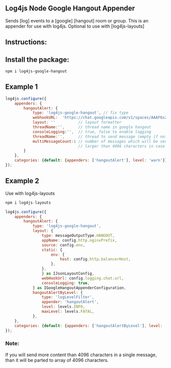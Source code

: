 Log4js Node Google Hangout Appender
--------------------------------

Sends [log] events to a [google] [hangout] room or group. This is an appender for use with log4js.
Optional to use with [log4js-layouts]

## Instructions:
## Install the package:
```
npm i log4js-google-hangout
```

## Example 1

```javascript
log4js.configure({
    appenders: {
        hangoutAlert: {
            type: 'log4js-google-hangout', // fix type
            webhookURL:  'https://chat.googleapis.com/v1/spaces/AAAF6x2HikY/messages?key=AIzaSyDdInnCZtE6vySjMm-WEfRq3CPzqKqqsHI&token=ysYMD7pVp7GsOtDTvTjC2gkozfSl5XGQHaY7Xfa9_9Y%3D***', // WebHook URL
            layout: ''          // layout formatter
            threadName:'',      // thread name in google hangout
            consoleLogging:'',  // true, false to enable logging
            threadName:'',      // thread to send message (empty if not use)
            multiMessageCount:1 // number of messages which will be sent in case of message is
                                // larger than 4096 characters in case this is not defined then 1 message is sent
        }
    },
    categories: {default: {appenders: ['hangoutAlert'], level: 'warn'}}
});
```

## Example 2

Use with log4js-layouts

```javascript
npm i log4js-layouts
```

```javascript
log4js.configure({
    appenders: {
        hangoutAlert: {
            type: 'log4js-google-hangout',
            layout: {
                type: messageOutputType.HANGOUT,
                appName: config.http.nginxPrefix,
                source: config.env,
                static: {
                    env: {
                        host: config.http.balancerHost,
                    },
                },
                } as IJsonLayoutConfig,
                webHookUrl: config.logging.chat.url,
                consoleLogging: true,
            } as IGoogleHangoutAppenderConfiguration,
            hangoutAlertByLevel: {
                type: 'logLevelFilter',
                appender: 'hangoutAlert',
                level: levels.INFO,
                maxLevel: levels.FATAL,
            },
    },
    categories: {default: {appenders: ['hangoutAlertByLevel'], level: 'warn'}}
});
```

### Note:
If you will send more content than 4096 characters in a single message, than it will be parted to array of 4096 characters.

